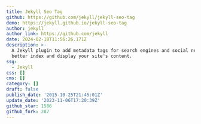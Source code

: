 ```yaml
---
title: Jekyll Seo Tag
github: https://github.com/jekyll/jekyll-seo-tag
demo: https://jekyll.github.io/jekyll-seo-tag
author: jekyll
author_link: https://github.com/jekyll
date: 2024-02-18T11:56:26.171Z
description: >-
  A Jekyll plugin to add metadata tags for search engines and social networks to
  better index and display your site's content.
ssg:
  - Jekyll
css: []
cms: []
category: []
draft: false
publish_date: '2015-10-25T21:45:01Z'
update_date: '2023-11-06T17:20:39Z'
github_star: 1586
github_fork: 287
---
```

